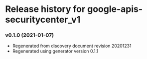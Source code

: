 # Release history for google-apis-securitycenter_v1

### v0.1.0 (2021-01-07)

* Regenerated from discovery document revision 20201231
* Regenerated using generator version 0.1.1

